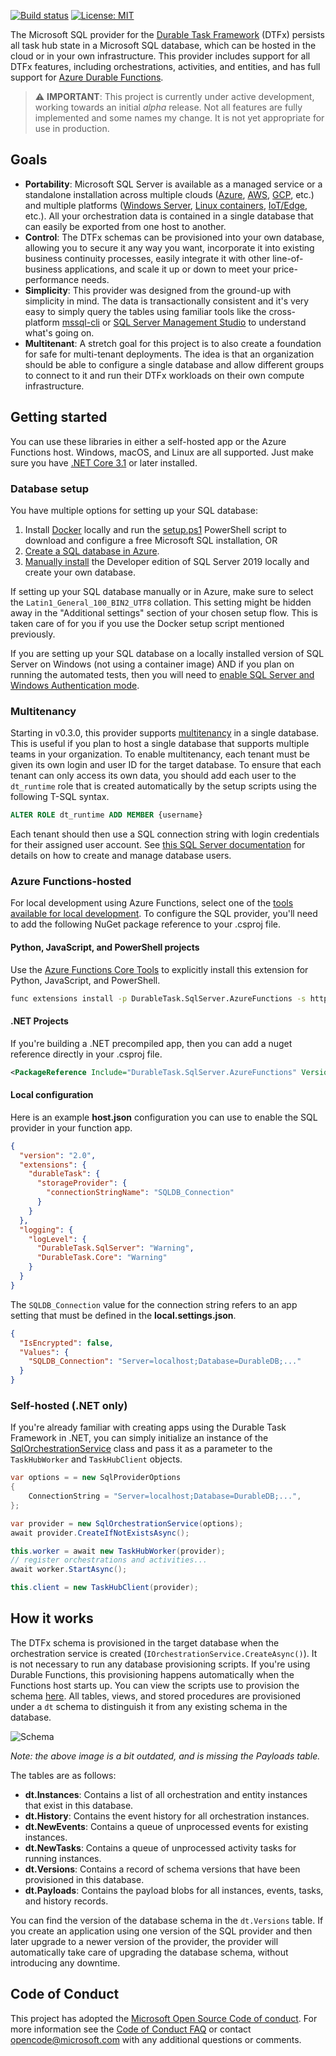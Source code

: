 ﻿[![Build status](https://github.com/cgillum/durabletask-sqlserver/workflows/Build%20and%20Test/badge.svg)](https://github.com/cgillum/durabletask-sqlserver/actions?workflow=Build+and+Test)
[![License: MIT](https://img.shields.io/badge/License-MIT-blue.svg)](https://opensource.org/licenses/MIT)

The Microsoft SQL provider for the [Durable Task Framework](https://github.com/Azure/durabletask) (DTFx) persists all task hub state in a Microsoft SQL database, which can be hosted in the cloud or in your own infrastructure.
This provider includes support for all DTFx features, including orchestrations, activities, and entities, and has full support for [Azure Durable Functions](https://docs.microsoft.com/azure/azure-functions/durable/durable-functions-overview).

> ⚠ **IMPORTANT**: This project is currently under active development, working towards an initial _alpha_ release. Not all features are fully implemented and some names my change. It is not yet appropriate for use in production.

## Goals

* **Portability**: Microsoft SQL Server is available as a managed service or a standalone installation across multiple clouds ([Azure](https://azure.microsoft.com/services/azure-sql/), [AWS](https://aws.amazon.com/sql/), [GCP](https://cloud.google.com/sql/), etc.) and multiple platforms ([Windows Server](https://www.microsoft.com/sql-server/), [Linux containers](https://hub.docker.com/_/microsoft-mssql-server), [IoT/Edge](https://azure.microsoft.com/services/sql-edge/), etc.). All your orchestration data is contained in a single database that can easily be exported from one host to another.
* **Control**: The DTFx schemas can be provisioned into your own database, allowing you to secure it any way you want, incorporate it into existing business continuity processes, easily integrate it with other line-of-business applications, and scale it up or down to meet your price-performance needs.
* **Simplicity**: This provider was designed from the ground-up with simplicity in mind. The data is transactionally consistent and it's very easy to simply query the tables using familiar tools like the cross-platform [mssql-cli](https://docs.microsoft.com/sql/tools/mssql-cli) or [SQL Server Management Studio](https://docs.microsoft.com/sql/ssms) to understand what's going on.
* **Multitenant**: A stretch goal for this project is to also create a foundation for safe for multi-tenant deployments. The idea is that an organization should be able to configure a single database and allow different groups to connect to it and run their DTFx workloads on their own compute infrastructure.

## Getting started

You can use these libraries in either a self-hosted app or the Azure Functions host. Windows, macOS, and Linux are all supported. Just make sure you have [.NET Core 3.1](https://dotnet.microsoft.com/download/dotnet-core/3.1) or later installed.

### Database setup

You have multiple options for setting up your SQL database:

1. Install [Docker](https://www.docker.com/products/docker-desktop) locally and run the [setup.ps1](test/setup.ps1) PowerShell script to download and configure a free Microsoft SQL installation, OR
1. [Create a SQL database in Azure](https://docs.microsoft.com/azure/azure-sql/database/single-database-create-quickstart?tabs=azure-portal).
1. [Manually install](https://www.microsoft.com/sql-server/sql-server-downloads) the Developer edition of SQL Server 2019 locally and create your own database.

If setting up your SQL database manually or in Azure, make sure to select the `Latin1_General_100_BIN2_UTF8` collation. This setting might be hidden away in the "Additional settings" section of your chosen setup flow. This is taken care of for you if you use the Docker setup script mentioned previously.

If you are setting up your SQL database on a locally installed version of SQL Server on Windows (not using a container image) AND if you plan on running the automated tests, then you will need to [enable SQL Server and Windows Authentication mode](https://docs.microsoft.com/sql/database-engine/configure-windows/change-server-authentication-mode).

### Multitenancy

Starting in v0.3.0, this provider supports [multitenancy](https://en.wikipedia.org/wiki/Multitenancy) in a single database. This is useful if you plan to host a single database that supports multiple teams in your organization. To enable multitenancy, each tenant must be given its own login and user ID for the target database. To ensure that each tenant can only access its own data, you should add each user to the `dt_runtime` role that is created automatically by the setup scripts using the following T-SQL syntax.

```sql
ALTER ROLE dt_runtime ADD MEMBER {username}
```

Each tenant should then use a SQL connection string with login credentials for their assigned user account. See [this SQL Server documentation](https://docs.microsoft.co/sql/relational-databases/security/authentication-access/create-a-database-user) for details on how to create and manage database users.

### Azure Functions-hosted

For local development using Azure Functions, select one of the [tools available for local development](https://docs.microsoft.com/azure/azure-functions/functions-develop-local). To configure the SQL provider, you'll need to add the following NuGet package reference to your .csproj file.

#### Python, JavaScript, and PowerShell projects

Use the [Azure Functions Core Tools](https://docs.microsoft.com/azure/azure-functions/functions-run-local) to explicitly install this extension for Python, JavaScript, and PowerShell.

```bash
func extensions install -p DurableTask.SqlServer.AzureFunctions -s https://nuget.pkg.github.com/cgillum/index.json
```

#### .NET Projects

If you're building a .NET precompiled app, then you can add a nuget reference directly in your .csproj file.

```xml
<PackageReference Include="DurableTask.SqlServer.AzureFunctions" Version="0.2.0" />
```

#### Local configuration

Here is an example **host.json** configuration you can use to enable the SQL provider in your function app.

```json
{
  "version": "2.0",
  "extensions": {
    "durableTask": {
      "storageProvider": {
        "connectionStringName": "SQLDB_Connection"
      }
    }
  },
  "logging": {
    "logLevel": {
      "DurableTask.SqlServer": "Warning",
      "DurableTask.Core": "Warning"
    }
  }
}
```

The `SQLDB_Connection` value for the connection string refers to an app setting that must be defined in the **local.settings.json**.

```json
{
  "IsEncrypted": false,
  "Values": {
    "SQLDB_Connection": "Server=localhost;Database=DurableDB;..."
  }
}
```

### Self-hosted (.NET only)

If you're already familiar with creating apps using the Durable Task Framework in .NET, you can simply initialize an instance of the [SqlOrchestrationService](src/DurableTask.SqlServer/SqlOrchestrationService.cs) class and pass it as a parameter to the `TaskHubWorker` and `TaskHubClient` objects.

```csharp
var options = = new SqlProviderOptions
{
    ConnectionString = "Server=localhost;Database=DurableDB;...",
};

var provider = new SqlOrchestrationService(options);
await provider.CreateIfNotExistsAsync();

this.worker = await new TaskHubWorker(provider);
// register orchestrations and activities...
await worker.StartAsync();

this.client = new TaskHubClient(provider);
```

## How it works

The DTFx schema is provisioned in the target database when the orchestration service is created (`IOrchestrationService.CreateAsync()`). It is not necessary to run any database provisioning scripts. If you're using Durable Functions, this provisioning happens automatically when the Functions host starts up. You can view the scripts use to provision the schema [here](src/DurableTask.SqlServer/Scripts). All tables, views, and stored procedures are provisioned under a `dt` schema to distinguish it from any existing schema in the database.

![Schema](img/schema.png)

*Note: the above image is a bit outdated, and is missing the Payloads table.*

The tables are as follows:

* **dt.Instances**: Contains a list of all orchestration and entity instances that exist in this database.
* **dt.History**: Contains the event history for all orchestration instances.
* **dt.NewEvents**: Contains a queue of unprocessed events for existing instances.
* **dt.NewTasks**: Contains a queue of unprocessed activity tasks for running instances.
* **dt.Versions**: Contains a record of schema versions that have been provisioned in this database.
* **dt.Payloads**: Contains the payload blobs for all instances, events, tasks, and history records.

You can find the version of the database schema in the `dt.Versions` table. If you create an application using one version of the SQL provider and then later upgrade to a newer version of the provider, the provider will automatically take care of upgrading the database schema, without introducing any downtime.

## Code of Conduct

 This project has adopted the [Microsoft Open Source Code of conduct](https://opensource.microsoft.com/codeofconduct/).
 For more information see the [Code of Conduct FAQ](https://opensource.microsoft.com/codeofconduct/faq/) or contact [opencode@microsoft.com](mailto:opencode@microsoft.com) with any additional questions or comments.
